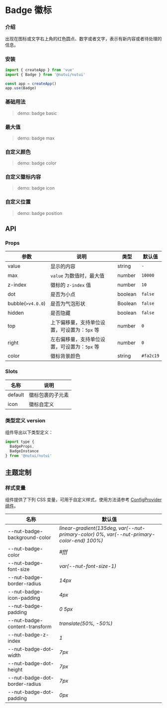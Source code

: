 # Badge 徽标

### 介绍

出现在图标或文字右上角的红色圆点、数字或者文字，表示有新内容或者待处理的信息。

### 安装

```js
import { createApp } from 'vue'
import { Badge } from '@nutui/nutui'

const app = createApp()
app.use(Badge)
```

### 基础用法

> demo: badge basic

### 最大值

> demo: badge max

### 自定义颜色

> demo: badge color

### 自定义徽标内容

> demo: badge icon

### 自定义位置

> demo: badge position

## API

### Props

| 参数 | 说明 | 类型 | 默认值 |
| --- | --- | --- | --- |
| value | 显示的内容 | string | `-` |
| max | `value` 为数值时，最大值 | number | `10000` |
| z-index | 徽标的 `z-index` 值 | number | `10` |
| dot | 是否为小点 | boolean | `false` |
| bubble(`>v4.0.0`) | 是否为气泡形状 | Boolean | `false` |
| hidden | 是否隐藏 | boolean | `false` |
| top | 上下偏移量，支持单位设置，可设置为：`5px` 等 | number | `0` |
| right | 左右偏移量，支持单位设置，可设置为：`5px` 等 | number | `0` |
| color | 徽标背景颜色 | string | `#fa2c19` |

### Slots

| 名称 | 说明 |
| --- | --- |
| default | 徽标包裹的子元素 |
| icon | 徽标自定义 |

### 类型定义 version

组件导出以下类型定义：

```js
import type {
  BadgeProps,
  BadgeInstance
} from '@nutui/nutui'
```

## 主题定制

### 样式变量

组件提供了下列 CSS 变量，可用于自定义样式，使用方法请参考 [ConfigProvider 组件](#/zh-CN/component/configprovider)。

| 名称 | 默认值 |
| --- | --- |
| --nut-badge-background-color | _linear-gradient(135deg, var(--nut-primary-color) 0%, var(--nut-primary-color-end) 100%)_ |
| --nut-badge-color | _#fff_ |
| --nut-badge-font-size | _var(--nut-font-size-1)_ |
| --nut-badge-border-radius | _14px_ |
| --nut-badge-icon-padding | _4px_ |
| --nut-badge-padding | _0 5px_ |
| --nut-badge-content-transform | _translate(50%, -50%)_ |
| --nut-badge-z-index | _1_ |
| --nut-badge-dot-width | _7px_ |
| --nut-badge-dot-height | _7px_ |
| --nut-badge-dot-border-radius | _7px_ |
| --nut-badge-dot-padding | _0px_ |
